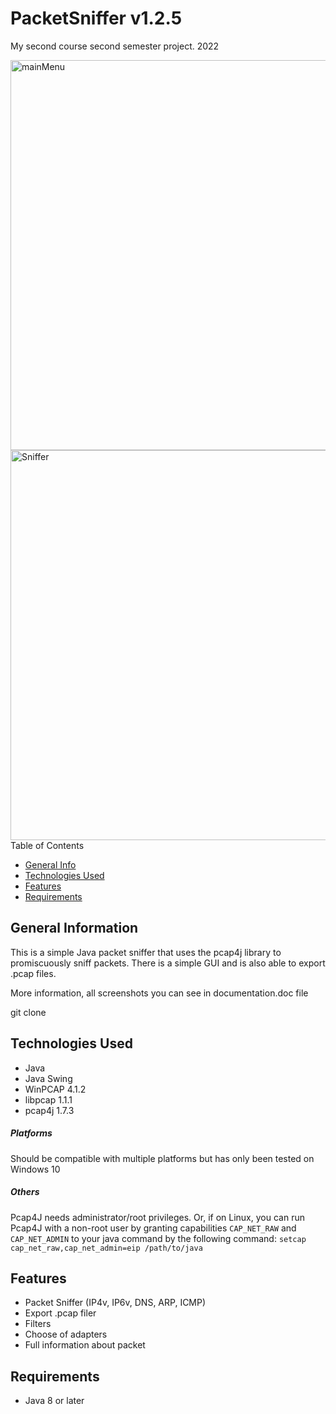 # PacketSniffer v1.2.5
My second course second semester project. 2022

<img width="624" alt="mainMenu" src="https://user-images.githubusercontent.com/108304867/196364775-06270a79-1442-404c-ac0f-737467ea5055.png">
<img width="624" alt="Sniffer" src="https://user-images.githubusercontent.com/108304867/196364906-2e1c78a9-7338-47bb-bbbd-1b38dd0ec25d.png"

## Table of Contents
* [General Info](#general-information)
* [Technologies Used](#technologies-used)
* [Features](#features)
* [Requirements](#requirements)

## General Information

This is a simple Java packet sniffer that uses the pcap4j library to promiscuously sniff packets. There is a simple GUI and is also able to export .pcap files.

More information, all screenshots you can see in documentation.doc file

git clone 

## Technologies Used
* Java
* Java Swing
* WinPCAP 4.1.2
* libpcap 1.1.1
* pcap4j 1.7.3
     
##### Platforms ######
Should be compatible with multiple platforms but has only been tested on Windows 10
     

##### Others #####
Pcap4J needs administrator/root privileges.
Or, if on Linux, you can run Pcap4J with a non-root user by granting capabilities `CAP_NET_RAW` and `CAP_NET_ADMIN`
to your java command by the following command: `setcap cap_net_raw,cap_net_admin=eip /path/to/java`

## Features
* Packet Sniffer (IP4v, IP6v, DNS, ARP, ICMP)
* Export .pcap filer
* Filters 
* Choose of adapters
* Full information about packet

## Requirements
* Java 8 or later
